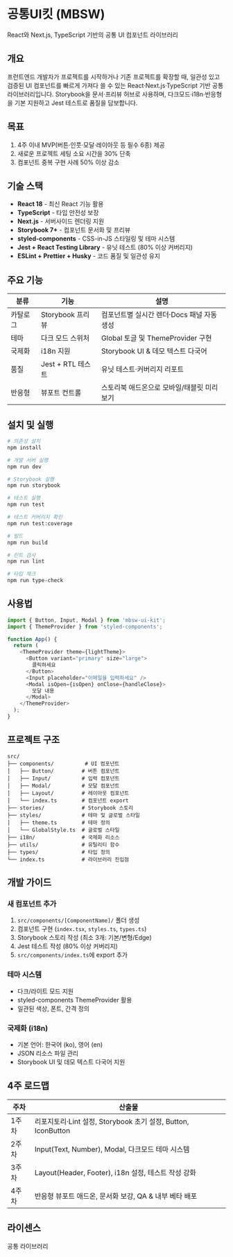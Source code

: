# 공통UI킷 (MBSW)

React와 Next.js, TypeScript 기반의 공통 UI 컴포넌트 라이브러리

## 개요
프런트엔드 개발자가 프로젝트를 시작하거나 기존 프로젝트를 확장할 때, 일관성 있고 검증된 UI 컴포넌트를 빠르게 가져다 쓸 수 있는 React·Next.js·TypeScript 기반 공통 라이브러리입니다. Storybook을 문서·프리뷰 허브로 사용하며, 다크모드·i18n·반응형을 기본 지원하고 Jest 테스트로 품질을 담보합니다.

## 목표
1. 4주 이내 MVP(버튼·인풋·모달·레이아웃 등 필수 6종) 제공
2. 새로운 프로젝트 세팅 소요 시간을 30% 단축
3. 컴포넌트 중복 구현 사례 50% 이상 감소

## 기술 스택
- **React 18** - 최신 React 기능 활용
- **TypeScript** - 타입 안전성 보장
- **Next.js** - 서버사이드 렌더링 지원
- **Storybook 7+** - 컴포넌트 문서화 및 프리뷰
- **styled-components** - CSS-in-JS 스타일링 및 테마 시스템
- **Jest + React Testing Library** - 유닛 테스트 (80% 이상 커버리지)
- **ESLint + Prettier + Husky** - 코드 품질 및 일관성 유지

## 주요 기능
| 분류 | 기능 | 설명 |
|------|------|------|
|카탈로그|Storybook 프리뷰|컴포넌트별 실시간 렌더·Docs 패널 자동 생성|
|테마|다크 모드 스위처|Global 토글 및 ThemeProvider 구현|
|국제화|i18n 지원|Storybook UI & 데모 텍스트 다국어|
|품질|Jest + RTL 테스트|유닛 테스트·커버리지 리포트|
|반응형|뷰포트 컨트롤|스토리북 애드온으로 모바일/태블릿 미리보기|

## 설치 및 실행

```bash
# 의존성 설치
npm install

# 개발 서버 실행
npm run dev

# Storybook 실행
npm run storybook

# 테스트 실행
npm run test

# 테스트 커버리지 확인
npm run test:coverage

# 빌드
npm run build

# 린트 검사
npm run lint

# 타입 체크
npm run type-check
```

## 사용법

```typescript
import { Button, Input, Modal } from 'mbsw-ui-kit';
import { ThemeProvider } from 'styled-components';

function App() {
  return (
    <ThemeProvider theme={lightTheme}>
      <Button variant="primary" size="large">
        클릭하세요
      </Button>
      <Input placeholder="이메일을 입력하세요" />
      <Modal isOpen={isOpen} onClose={handleClose}>
        모달 내용
      </Modal>
    </ThemeProvider>
  );
}
```

## 프로젝트 구조

```
src/
├── components/          # UI 컴포넌트
│   ├── Button/         # 버튼 컴포넌트
│   ├── Input/          # 입력 컴포넌트
│   ├── Modal/          # 모달 컴포넌트
│   ├── Layout/         # 레이아웃 컴포넌트
│   └── index.ts        # 컴포넌트 export
├── stories/            # Storybook 스토리
├── styles/             # 테마 및 글로벌 스타일
│   ├── theme.ts        # 테마 정의
│   └── GlobalStyle.ts  # 글로벌 스타일
├── i18n/               # 국제화 리소스
├── utils/              # 유틸리티 함수
├── types/              # 타입 정의
└── index.ts            # 라이브러리 진입점
```

## 개발 가이드

### 새 컴포넌트 추가
1. `src/components/[ComponentName]/` 폴더 생성
2. 컴포넌트 구현 (`index.tsx`, `styles.ts`, `types.ts`)
3. Storybook 스토리 작성 (최소 3개: 기본/변형/Edge)
4. Jest 테스트 작성 (80% 이상 커버리지)
5. `src/components/index.ts`에 export 추가

### 테마 시스템
- 다크/라이트 모드 지원
- styled-components ThemeProvider 활용
- 일관된 색상, 폰트, 간격 정의

### 국제화 (i18n)
- 기본 언어: 한국어 (ko), 영어 (en)
- JSON 리소스 파일 관리
- Storybook UI 및 데모 텍스트 다국어 지원

## 4주 로드맵
| 주차 | 산출물 |
|------|---------|
|1주차|리포지토리·Lint 설정, Storybook 초기 설정, Button, IconButton|
|2주차|Input(Text, Number), Modal, 다크모드 테마 시스템|
|3주차|Layout(Header, Footer), i18n 설정, 테스트 작성 강화|
|4주차|반응형 뷰포트 애드온, 문서화 보강, QA & 내부 베타 배포|

## 라이센스
공통 라이브러리